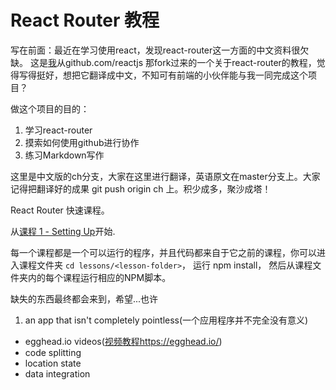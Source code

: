 React Router 教程
=====================

写在前面：最近在学习使用react，发现react-router这一方面的中文资料很欠缺。
这是[我](https://github.com/zhangqiangoffice/ "无名大强")从github.com/reactjs 那fork过来的一个关于react-router的教程，觉得写得挺好，想把它翻译成中文，不知可有前端的小伙伴能与我一同完成这个项目？

做这个项目的目的：

1. 学习react-router
2. 摸索如何使用github进行协作
3. 练习Markdown写作

这里是中文版的ch分支，大家在这里进行翻译，英语原文在master分支上。大家记得把翻译好的成果 git push origin ch 上。积少成多，聚沙成塔！

React Router 快速课程。

从[课程 1 - Setting Up](/lessons/01-setting-up/)开始.

每一个课程都是一个可以运行的程序，并且代码都来自于它之前的课程，你可以进入课程文件夹 `cd lessons/<lesson-folder>`， 运行 npm install，
然后从课程文件夹内的每个课程运行相应的NPM脚本。

缺失的东西最终都会来到，希望...也许

1. an app that isn't completely pointless(一个应用程序并不完全没有意义)
- egghead.io videos([视频教程https://egghead.io/](https://egghead.io/))
- code splitting
- location state
- data integration
